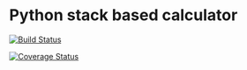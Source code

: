 
# Python stack based calculator


[![Build Status](https://travis-ci.org/AricLandy/StackCalculator.svg?branch=master)](https://travis-ci.org/AricLandy/StackCalculator)



[![Coverage Status](https://coveralls.io/repos/github/AricLandy/c4cs-f18-rpn/badge.svg?branch=master)](https://coveralls.io/github/AricLandy/c4cs-f18-rpn?branch=master)
